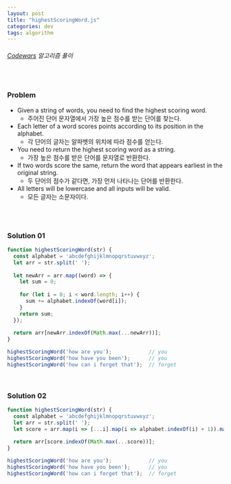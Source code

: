 ```yaml
---
layout: post
title: "highestScoringWord.js"
categories: dev
tags: algorithm
---
```


###### [Codewars](https://www.codewars.com) 알고리즘 풀이

<br>

### Problem

- Given a string of words, you need to find the highest scoring word.
  - 주어진 단어 문자열에서 가장 높은 점수를 받는 단어를 찾는다.
- Each letter of a word scores points according to its position in the alphabet.
  - 각 단어의 글자는 알파벳의 위치에 따라 점수를 얻는다.
- You need to return the highest scoring word as a string.
  - 가장 높은 점수를 받은 단어를 문자열로 반환한다.
- If two words score the same, return the word that appears earliest in the original string.
  - 두 단어의 점수가 같다면, 가장 먼저 나타나는 단어를 반환한다.
- All letters will be lowercase and all inputs will be valid.
  - 모든 글자는 소문자이다.

<br>

<br>

### Solution 01

```js
function highestScoringWord(str) {
  const alphabet = 'abcdefghijklmnopqrstuvwxyz';
  let arr = str.split(' ');
  
  let newArr = arr.map((word) => {
    let sum = 0;
    
    for (let i = 0; i < word.length; i++) {
      sum += alphabet.indexOf(word[i]);
    }
    return sum;
  });
  
  return arr[newArr.indexOf(Math.max(...newArr))];
}

highestScoringWord('how are you');            // you
highestScoringWord('how have you been');      // you
highestScoringWord('how can i forget that');  // forget
```

<br>

### Solution 02

```js
function highestScoringWord(str) {
  const alphabet = 'abcdefghijklmnopqrstuvwxyz';
  let arr = str.split(' ');
  let score = arr.map(i => [...i].map(i => alphabet.indexOf(i) + 1)).map(i => i.reduce((a, b) => a + b, 0));
  
  return arr[score.indexOf(Math.max(...score))];
}

highestScoringWord('how are you');            // you
highestScoringWord('how have you been');      // you
highestScoringWord('how can i forget that');  // forget
```

<br>

<br>